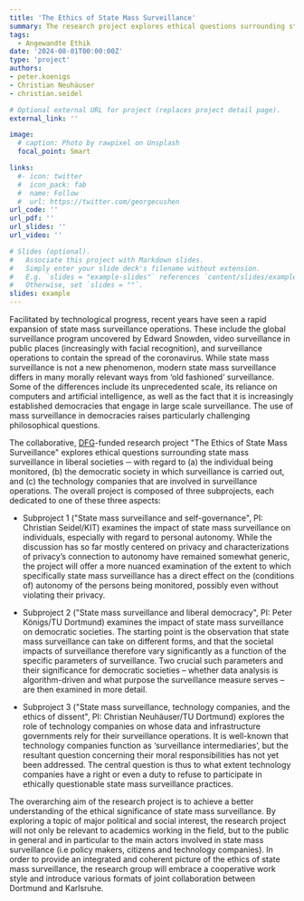 ```yaml
---
title: 'The Ethics of State Mass Surveillance'
summary: The research project explores ethical questions surrounding state mass surveillance in liberal societies ─ with regard to (a) the individual being monitored, (b) the democratic society in which surveillance is carried out, and (c) the technology companies that are involved in surveillance operations.
tags:
  - Angewandte Ethik
date: '2024-08-01T00:00:00Z'
type: 'project'
authors:
- peter.koenigs
- Christian Neuhäuser
- christian.seidel

# Optional external URL for project (replaces project detail page).
external_link: ''

image:
  # caption: Photo by rawpixel on Unsplash
  focal_point: Smart

links:
  #- icon: twitter
  #  icon_pack: fab
  #  name: Follow
  #  url: https://twitter.com/georgecushen
url_code: ''
url_pdf: ''
url_slides: ''
url_video: ''

# Slides (optional).
#   Associate this project with Markdown slides.
#   Simply enter your slide deck's filename without extension.
#   E.g. `slides = "example-slides"` references `content/slides/example-slides.md`.
#   Otherwise, set `slides = ""`.
slides: example
---
```


Facilitated by technological progress, recent years have seen a rapid expansion of state mass surveillance operations. These include the global surveillance program uncovered by Edward Snowden, video surveillance in public places (increasingly with facial recognition), and surveillance operations to contain the spread of the coronavirus. While state mass surveillance is not a new phenomenon, modern state mass surveillance differs in many morally relevant ways from ‘old fashioned’ surveillance. Some of the differences include its unprecedented scale, its reliance on computers and artificial intelligence, as well as the fact that it is increasingly established democracies that engage in large scale surveillance. The use of mass surveillance in democracies raises particularly challenging philosophical questions.

The collaborative, [DFG](https://gepris.dfg.de/gepris/projekt/543945223?language=en)-funded research project "The Ethics of State Mass Surveillance" explores ethical questions surrounding state mass surveillance in liberal societies ─ with regard to (a) the individual being monitored, (b) the democratic society in which surveillance is carried out, and (c) the technology companies that are involved in surveillance operations. The overall project is composed of three subprojects, each dedicated to one of these three aspects:

- Subproject 1 ("State mass surveillance and self-governance", PI: Christian Seidel/KIT) examines the impact of state mass surveillance on individuals, especially with regard to personal autonomy. While the discussion has so far mostly centered on privacy and characterizations of privacy’s connection to autonomy have remained somewhat generic, the project will offer a more nuanced examination of the extent to which specifically state mass surveillance has a direct effect on the (conditions of) autonomy of the persons being monitored, possibly even without violating their privacy.

- Subproject 2 ("State mass surveillance and liberal democracy", PI: Peter Königs/TU Dortmund) examines the impact of state mass surveillance on democratic societies. The starting point is the observation that state mass surveillance can take on different forms, and that the societal impacts of surveillance therefore vary significantly as a function of the specific parameters of surveillance. Two crucial such parameters and their significance for democratic societies – whether data analysis is algorithm-driven and what purpose the surveillance measure serves – are then examined in more detail.

- Subproject 3 ("State mass surveillance, technology companies, and the ethics of dissent", PI: Christian Neuhäuser/TU Dortmund) explores the role of technology companies on whose data and infrastructure governments rely for their surveillance operations. It is well-known that technology companies function as ‘surveillance intermediaries’, but the resultant question concerning their moral responsibilities has not yet been addressed. The central question is thus to what extent technology companies have a right or even a duty to refuse to participate in ethically questionable state mass surveillance practices.

The overarching aim of the research project is to achieve a better understanding of the ethical significance of state mass surveillance. By exploring a topic of major political and social interest, the research project will not only be relevant to academics working in the field, but to the public in general and in particular to the main actors involved in state mass surveillance (i.e policy makers, citizens and technology companies). In order to  provide an integrated and coherent picture of the ethics of state mass surveillance, the research group will embrace a cooperative work style and introduce various formats of joint collaboration between Dortmund and Karlsruhe.
